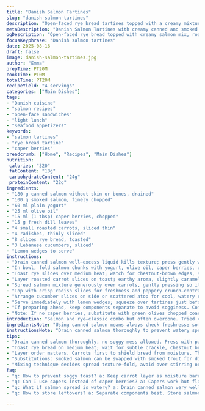 ```yaml
---
title: "Danish Salmon Tartines"
slug: "danish-salmon-tartines"
description: "Open-faced rye bread tartines topped with a creamy mixture of canned and smoked salmon, fresh dill, and tangy yogurt. Layered with roasted carrots and sliced radish for crunch and earthiness. Simple to assemble, great for a quick main or light lunch. No nuts or eggs. Uses 180g canned salmon and 100g smoked salmon. Yogurt adds moisture, while olive oil replaces vegetable oil for a subtle fruity aroma. Caper berries swapped in for classic capers, changing the texture and bursting flavor. Accompanied by lemon wedges and crunchy cucumber slices. Toast the bread until edges crisp and warm, not burnt. Keeps bright colors and layers clear. Rustic, fresh but with a twist. Timing is less precise, sense when salmon mix is creamy but not watery. Quick, reliable, tasty with a touch of sharpness from lemon and caper berries."
metaDescription: "Danish Salmon Tartines with creamy canned and smoked salmon mix, roasted carrots, crisp radishes, and caper berries. Rye bread toasted chestnut brown for crunch."
ogDescription: "Open-faced rye bread topped with creamy salmon mix, roasted carrots, radishes, and caper berries. Crunchy textures balance creamy layers with zesty lemon squeeze."
focusKeyphrase: "Danish salmon tartines"
date: 2025-08-16
draft: false
image: danish-salmon-tartines.jpg
author: "Emma"
prepTime: PT20M
cookTime: PT0M
totalTime: PT20M
recipeYield: "4 servings"
categories: ["Main Dishes"]
tags:
- "Danish cuisine"
- "salmon recipes"
- "open-face sandwiches"
- "light lunch"
- "seafood appetizers"
keywords:
- "salmon tartines"
- "rye bread tartine"
- "caper berries"
breadcrumb: ["Home", "Recipes", "Main Dishes"]
nutrition: 
 calories: "320"
 fatContent: "18g"
 carbohydrateContent: "24g"
 proteinContent: "22g"
ingredients:
- "180 g canned salmon without skin or bones, drained"
- "100 g smoked salmon, finely chopped"
- "60 ml plain yogurt"
- "25 ml olive oil"
- "15 ml (1 tbsp) caper berries, chopped"
- "15 g fresh dill leaves"
- "4 small roasted carrots, sliced thin"
- "4 radishes, thinly sliced"
- "8 slices rye bread, toasted"
- "3 Lebanese cucumbers, sliced"
- "Lemon wedges to serve"
instructions:
- "Drain canned salmon well—excess liquid kills texture; press gently with paper towel if needed."
- "In bowl, fold salmon chunks with yogurt, olive oil, caper berries, dill; avoid over mixing to keep some fish texture visible—not mushy. Season sparingly; salinity varies with smoked salmon."
- "Toast rye slices over medium heat; watch for chestnut-brown edges, slight crackle; avoid black burnt bits—bitter."
- "Layer roasted carrot slices on toast; earthy aroma, slightly caramelized surface. Adds sweetness balancing fish."
- "Spread salmon mixture generously over carrots, gently pressing so it sticks without squishing bread."
- "Top with crisp radish slices for freshness and peppery crunch—contrast to creamy spread."
- "Arrange cucumber slices on side or scattered atop for cool, watery crunch; brightens plate visually."
- "Serve immediately with lemon wedges; squeeze over tartines just before eating to lift flavors."
- "If preparing ahead, keep components separate to avoid sogginess. Combine last minute."
- "Note: If no caper berries, substitute with green olives chopped coarse; completely changes flavor profile but works well - less briny, more meaty."
introduction: "Salmon and rye—classic combo but often overdone. Tried canned salmon before? Often dry, bland. Not here. Drain well; add a hit of yogurt and olive oil—not straight mayo or heavy cream, too cloying. Smoky salmon chopped in, textural surprise. Fresh dill—should smell herbaceous not musty—brightens mix. Carrots roast caramelized, slightly sweet under fish—unexpected but balances the oily salmon. Radish snaps crisp cold contrast—no soggy toast. Lebanese cucumber thin sliced; not watery English, keeps the bite alive. Caper berries, less common than capers, add bursts—not just salty but juicy pop. Toast rye slightly longer than usual; edges darken, crackle under knife edge. Serve with lemon, essential—acid cuts fat, adds sparkle. No eggs, nuts in mix—safe for all. Not complicated, makes a good lunch in 20 minutes. Keep components separated if prepping ahead or toast will soften and kill the crunch. A simple open-face sandwich with punch and texture layers—no fluff, just solid flavor play."
ingredientsNote: "Using canned salmon means always check freshness; sometimes briny, sometimes flat—adjust seasoning accordingly. Draining critical; soggy fish ruins spread texture. Smoked salmon can be substituted with trout for different smoky flavor dimension. Yogurt must be plain, full-fat preferred; too thin or flavored types dilute flavor and texture. Olive oil over vegetable oil for slight fruity aroma—less neutral but adds dimension. Caper berries replace capers here; softer, larger, fleshier with seeds inside—bite texture and briny juice combo. Roasted carrots instead of beets; slower to cook but less messy, add slight sweetness. Radishes for crunch, not essential but worth it for texture contrast. Rye bread toasted until just crispy—not burnt—avoid dry mouthfeel or bitterness. Lebanese cucumbers work best for thin slicing without too much water content. Lemon wedges squeezed last minute bring brightness; don't omit. Keep salmon spread cold and components separate if prepping early—toast will soften quickly with wet toppings."
instructionsNote: "Drain canned salmon thoroughly to prevent watery spread. Mixing not stirring—the spread should remain chunky, not mousse-like. Olive oil adds slickness, prevents mixture drying out; too much and it turns oily, so measured. Toast rye on medium heat for gentle color change; listen for subtle crackles, look for chestnut brown edges, avoid fast flame burn spots. Layer roasted carrots first to protect bread from moisture, their natural sugars soften edges and add sweet earthiness to counter savory fish. Spread salmon mixture carefully; pressing ensures it adheres but keeps bread structure intact. Radishes add punch—slice thin and scatter, don't pile to keep crunch. Cucumber slices cool palate, add fragrance without overpowering fish. Lemon juice squeezed seconds before eating injects necessary acid. Serve immediately or assemble components separately for later. Watch not to make salmon spread runny; yogurt and oil ratio important. Dressing with caper berries adds unexpected juicy bursts rather than just salty pops; chopping size matters—too big distracts, too small blurs texture. Overall, a balance of creamy, crunchy, tangy layers—each step ensures flavor and texture stay vibrant."
tips:
- "Drain canned salmon thoroughly, no soggy mess allowed. Press with paper towel gently. Texture kills flavor but moisture needs control. Mix salmon chunks loosely with yogurt and olive oil — fold, don't whip. Keep some fish texture intact. Caper berries chopped medium, not tiny mush, not big chunks that overshadow mix."
- "Toast rye bread on medium heat; wait for subtle crackle, chestnut brown edges—listen carefully. Burnt toast ruins layers with bitterness. Patience here. Carrots roast till slightly sticky, surfaces caramelized but not blackened. Adds subtle sweet earthiness that offsets oily salmon mix; don’t skip roasting step."
- "Layer order matters. Carrots first to shield bread from moisture. Then salmon mixture spread gently—press but don’t squash. Radishes thin sliced on top add crunch and sharp contrast. Cucumber slices on side or scattered; watery but fresh bite that balances dense textures. Lemon wedges squeezed last second brighten all—acid cuts richness, never omit."
- "Substitutions: smoked salmon can be swapped with smoked trout for different smoky notes. No caper berries? Use coarsely chopped green olives but expect different flavor profile; less briny more meaty. Yogurt must be plain, full-fat preferred to maintain creamy texture. Olive oil gives slight fruity aroma different from neutral vegetable oil. Adjust seasoning carefully as smoked salmon varies saltiness."
- "Mixing technique decides spread texture—fold, avoid over stirring or it turns mush. Watch moisture balance; too much yogurt or oil makes spread runny. Protect toast crunch by layering carrots first and assembling last minute if prepping ahead. Keep cold components separate to avoid sogginess. Timing flexible but trust smell of dill and look of salmon chunks—not watery, not dry."
faq:
- "q: How to prevent soggy toast? a: Keep carrot layer as moisture barrier. Assemble last minute. Toast edges crisp and warm only. If prepping ahead store spread separate. Avoid wet ingredients directly on bread too soon. Crunch dies fast otherwise."
- "q: Can I use capers instead of caper berries? a: Capers work but flavor changes. Smaller size means less juicy bursts. Texture different too. If no caper berries, chopped green olives add meatiness but saltiness drops. Adjust seasoning accordingly."
- "q: What if salmon spread is watery? a: Drain canned salmon very well first. Use paper towels on fish. Fold mix gently not stir. Too much yogurt or oil? Reduce gradually. Spread must hold some shape, not run off toast. Helps keep layers distinct and texture vibrant."
- "q: How to store leftovers? a: Separate components best. Store salmon mix airtight in fridge. Toast and veggies separately. Combine right before serving. Keeps textures alive. If mixed early, toast softens quickly and fresh crunch is lost. Lemon wedges added only at serving."

---
```

